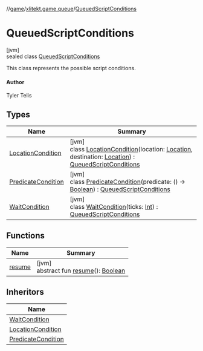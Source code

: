 //[game](../../../index.md)/[xlitekt.game.queue](../index.md)/[QueuedScriptConditions](index.md)

# QueuedScriptConditions

[jvm]\
sealed class [QueuedScriptConditions](index.md)

This class represents the possible script conditions.

#### Author

Tyler Telis

## Types

| Name | Summary |
|---|---|
| [LocationCondition](-location-condition/index.md) | [jvm]<br>class [LocationCondition](-location-condition/index.md)(location: [Location](../../xlitekt.game.world.map/-location/index.md), destination: [Location](../../xlitekt.game.world.map/-location/index.md)) : [QueuedScriptConditions](index.md) |
| [PredicateCondition](-predicate-condition/index.md) | [jvm]<br>class [PredicateCondition](-predicate-condition/index.md)(predicate: () -&gt; [Boolean](https://kotlinlang.org/api/latest/jvm/stdlib/kotlin/-boolean/index.html)) : [QueuedScriptConditions](index.md) |
| [WaitCondition](-wait-condition/index.md) | [jvm]<br>class [WaitCondition](-wait-condition/index.md)(ticks: [Int](https://kotlinlang.org/api/latest/jvm/stdlib/kotlin/-int/index.html)) : [QueuedScriptConditions](index.md) |

## Functions

| Name | Summary |
|---|---|
| [resume](resume.md) | [jvm]<br>abstract fun [resume](resume.md)(): [Boolean](https://kotlinlang.org/api/latest/jvm/stdlib/kotlin/-boolean/index.html) |

## Inheritors

| Name |
|---|
| [WaitCondition](-wait-condition/index.md) |
| [LocationCondition](-location-condition/index.md) |
| [PredicateCondition](-predicate-condition/index.md) |

